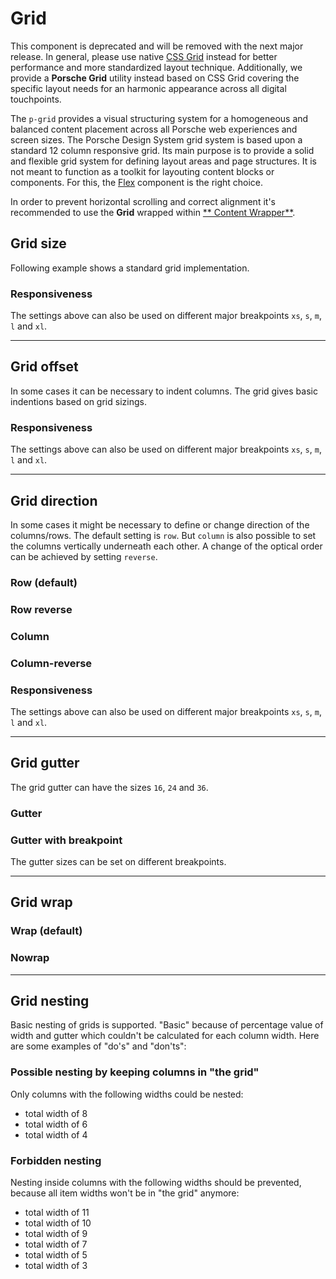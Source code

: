 # Grid

<p-inline-notification heading="Deprecation hint" state="error" persistent="true">
This component is deprecated and will be removed with the next major release. 
In general, please use native <a href="https://css-tricks.com/snippets/css/complete-guide-grid">CSS Grid</a> instead for better performance and more standardized layout technique.
Additionally, we provide a <b>Porsche Grid</b> utility instead based on CSS Grid covering the specific layout needs for an harmonic appearance across all digital touchpoints.
</p-inline-notification>

The `p-grid` provides a visual structuring system for a homogeneous and balanced content placement across all Porsche
web experiences and screen sizes. The Porsche Design System grid system is based upon a standard 12 column responsive
grid. Its main purpose is to provide a solid and flexible grid system for defining layout areas and page structures. It
is not meant to function as a toolkit for layouting content blocks or components. For this, the [Flex](components/flex)
component is the right choice.

In order to prevent horizontal scrolling and correct alignment it's recommended to use the **Grid** wrapped within
[** Content Wrapper**](components/content-wrapper).

<TableOfContents></TableOfContents>

## Grid size

Following example shows a standard grid implementation.

<Playground :markup="size" :config="config"></Playground>

### Responsiveness

The settings above can also be used on different major breakpoints `xs`, `s`, `m`, `l` and `xl`.

<Playground :markup="sizeResponsiveness" :config="config"></Playground>

---

## Grid offset

In some cases it can be necessary to indent columns. The grid gives basic indentions based on grid sizings.

<Playground :markup="offset" :config="config"></Playground>

### Responsiveness

The settings above can also be used on different major breakpoints `xs`, `s`, `m`, `l` and `xl`.

<Playground :markup="offsetResponsiveness" :config="config"></Playground>

---

## Grid direction

In some cases it might be necessary to define or change direction of the columns/rows. The default setting is `row`. But
`column` is also possible to set the columns vertically underneath each other. A change of the optical order can be
achieved by setting `reverse`.

### Row (default)

<Playground :markup="direction('row')" :config="config"></Playground>

### Row reverse

<Playground :markup="direction('row-reverse')" :config="config"></Playground>

### Column

<Playground :markup="direction('column')" :config="config"></Playground>

### Column-reverse

<Playground :markup="direction('column-reverse')" :config="config"></Playground>

### Responsiveness

The settings above can also be used on different major breakpoints `xs`, `s`, `m`, `l` and `xl`.

<Playground :markup="direction('{ base: \'column\', m: \'row\' }', '{ base: 12, m: 4 }')" :config="config"></Playground>

---

## Grid gutter

The grid gutter can have the sizes `16`, `24` and `36`.

### Gutter

<Playground :markup="gutter()" :config="config"></Playground>

### Gutter with breakpoint

The gutter sizes can be set on different breakpoints.

<Playground :markup="gutterBreakpoint()" :config="config"></Playground>

---

## Grid wrap

### Wrap (default)

<Playground :markup="wrap('wrap')" :config="config"></Playground>

### Nowrap

<Playground :markup="wrap('nowrap')" :config="config"></Playground>

---

## Grid nesting

Basic nesting of grids is supported. "Basic" because of percentage value of width and gutter which couldn't be
calculated for each column width. Here are some examples of "do's" and "don'ts":

<Playground :markup="nesting" :config="config"></Playground>

### Possible nesting by keeping columns in "the grid"

Only columns with the following widths could be nested:

- total width of 8
- total width of 6
- total width of 4

### Forbidden nesting

Nesting inside columns with the following widths should be prevented, because all item widths won't be in "the grid"
anymore:

- total width of 11
- total width of 10
- total width of 9
- total width of 7
- total width of 5
- total width of 3

<script lang="ts">
import Vue from 'vue';
import Component from 'vue-class-component';

@Component
export default class Code extends Vue {
  config = { spacing: 'block-small' };
  
  get size() {
    return `<p-grid class="example-grid">
  <p-grid-item size="12">12</p-grid-item>
</p-grid>
${Array.from(Array(11)).map((x, i) => `<p-grid class="example-grid">
  <p-grid-item size="${i+1}">${i+1}</p-grid-item>
  <p-grid-item size="${11-i}">${11-i}</p-grid-item>
</p-grid>`).join('\n')}`;
  }

  sizeResponsiveness =
`<p-grid class="example-grid">
  <p-grid-item size="{ base: 6, m: 2 }">A</p-grid-item>
  <p-grid-item size="{ base: 6, m: 10 }">B</p-grid-item>
</p-grid>`;

  get offset() {
    return `${Array.from(Array(11)).map((x, i) => `<p-grid class="example-grid">
    <p-grid-item offset="${i+1}" size="${11-i}">${i+1}</p-grid-item>
</p-grid>`).join('\n')}`;
    }
    
  offsetResponsiveness =
`<p-grid class="example-grid">
  <p-grid-item offset="{ base: 6, m: 2 }" size="{ base: 6, m: 10 }">A</p-grid-item>
</p-grid>`;

  direction(value: string, size: string = '4') {
    const attr = value ? ` direction="${value}"` : '';
    const sizeAttr = value ? ` size="${size}"` : '';
    return `<p-grid${attr} class="example-grid">
  <p-grid-item${sizeAttr}>A</p-grid-item>
  <p-grid-item${sizeAttr}>B</p-grid-item>
  <p-grid-item${sizeAttr}>C</p-grid-item>
</p-grid>`;
  }

  gutter() {
    return `<p-grid gutter="16" class="example-grid">
  <p-grid-item size="4">A</p-grid-item>
  <p-grid-item size="4">B</p-grid-item>
  <p-grid-item size="4">C</p-grid-item>
</p-grid>
<p-grid gutter="24" class="example-grid">
  <p-grid-item size="4">D</p-grid-item>
  <p-grid-item size="4">E</p-grid-item>
  <p-grid-item size="4">F</p-grid-item>
</p-grid>
<p-grid gutter="36" class="example-grid">
  <p-grid-item size="4">G</p-grid-item>
  <p-grid-item size="4">H</p-grid-item>
  <p-grid-item size="4">I</p-grid-item>
</p-grid>`; 
  }

  gutterBreakpoint(){
    return `<p-grid gutter="{base: 36, m: 16}" class="example-grid">
    <p-grid-item size="4">A</p-grid-item>
    <p-grid-item size="4">B</p-grid-item>
    <p-grid-item size="4">C</p-grid-item>
  </p-grid>`;
  }

  wrap(value: string) {
    return `<p-grid wrap="${value}" class="example-grid">
  <p-grid-item size="6">A</p-grid-item>
  <p-grid-item size="6">B</p-grid-item>
  <p-grid-item size="6">C</p-grid-item>
  <p-grid-item size="6">D</p-grid-item>
</p-grid>`; 
    }
    
  nesting =
`<p-grid>
  <p-grid-item size="6">
    <p-grid class="example-grid">
      <p-grid-item size="6">A</p-grid-item>
      <p-grid-item size="6">B</p-grid-item>
    </p-grid>
  </p-grid-item>
  <p-grid-item size="6">
    <p-grid class="example-grid">
      <p-grid-item size="4">A</p-grid-item>
      <p-grid-item size="8">B</p-grid-item>
    </p-grid>
  </p-grid-item>
</p-grid>`;
}
</script>

<style scoped lang="scss">
  @import '~@porsche-design-system/components-js/utilities/scss';
  
  :deep(.example-grid p-grid-item) {
    @include pds-text-small;
    color: $pds-theme-light-primary;
    text-align: center;
    background: lightskyblue;
    background-clip: content-box;
    
    &[offset] {
      color: lightskyblue;
      text-indent: calc(-100% - 48px);
    }
  }
</style>
